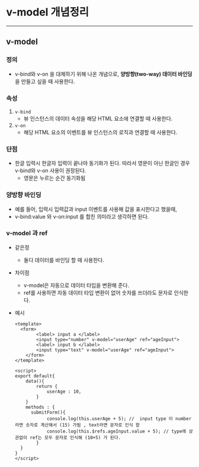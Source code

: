 # v-model 개념정리

---

>

## v-model

### 정의

- v-bind와 v-on 을 대체하기 위해 나온 개념으로, **양방향(two-way) 데이터 바인딩**을 만들고 싶을 때 사용한다. 

### 속성 

1. `v-bind` 
   - 뷰 인스턴스의 데이터 속성을 해당 HTML 요소에 연결할 때 사용한다.
2. `v-on` 
   - 해당 HTML 요소의 이벤트를 뷰 인스턴스의 로직과 연결할 때 사용한다.

### 단점

- 한글 입력시 한글자 입력이 끝나야 동기화가 된다. 따라서 영문이 아닌 한글인 경우 v-bind와 v-on 사용이 권장된다. 
  - 영문은 누르는 순간 동기화됨 

### 양방향 바인딩

- 예를 들어, 입력시 입력값과 input 이벤트를 사용해 값을 표시한다고 했을때, 
- v-bind:value 와 v-on:input 를 합친 의미라고 생각하면 된다. 

### v-model 과 ref

- 같은정

  - 둘다 데이터를 바인딩 할 때 사용한다. 

- 차이점 

  - v-model은 자동으로 데이터 타입을 변환해 준다. 
  - ref를 사용하면 자동 데이터 타입 변환이 없어 숫자를 쓰더라도 문자로 인식한다. 

- 예시

  ```vue
  <template>
  	<form>
          <label> input a </label>
          <input type="number" v-model="userAge" ref="ageInput">
          <label> input b </label>
          <input type="text" v-model="userAge" ref="ageInput">
      </form>
  </template>
  
  <script>
  export default{
      data(){
          return {
              userAge : 10,
          }
      }
      methods : {
      	submitForm(){
              console.log(this.userAge + 5); //  input type 이 number라면 숫자로 계산해서 (15) 가됨 , text라면 문자로 인식 함
              console.log(this.$refs.ageInput.value + 5); // type에 상관없이 ref는 모두 문자로 인식해 (10+5) 가 된다. 
          }
  	}
  }
  </script>
  ```

  